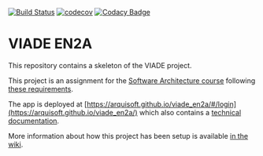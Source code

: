 [![Build Status](https://travis-ci.org/Arquisoft/viade_en2a.svg?branch=master)](https://travis-ci.org/Arquisoft/viade_en2a)
[![codecov](https://codecov.io/gh/Arquisoft/viade_en2a/branch/master/graph/badge.svg)](https://codecov.io/gh/Arquisoft/viade_en2a)
[![Codacy Badge](https://api.codacy.com/project/badge/Grade/0304de61846e4a9fbbe2683cbc54513d)](https://www.codacy.com/gh/Arquisoft/viade_en2a?utm_source=github.com&amp;utm_medium=referral&amp;utm_content=Arquisoft/viade_en2a&amp;utm_campaign=Badge_Grade)

# VIADE EN2A

This repository contains a skeleton of the VIADE project.

This project is an assignment for the [Software Architecture course](https://arquisoft.github.io/) following [these requirements](https://labra.solid.community/public/SoftwareArchitecture/AssignmentDescription/).

The app is deployed at [https://arquisoft.github.io/viade_en2a/#/login](https://arquisoft.github.io/viade_en2a/) which also contains a [technical documentation](https://arquisoft.github.io/viade_en2a/docs).

More information about how this project has been setup is available [in the wiki](https://github.com/Arquisoft/viade_en2a/wiki).
